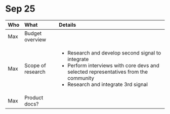 # Sep 25



<table>
  <thead>
    <tr>
      <th style="text-align:left">Who</th>
      <th style="text-align:left">What</th>
      <th style="text-align:left">Details</th>
    </tr>
  </thead>
  <tbody>
    <tr>
      <td style="text-align:left">Max</td>
      <td style="text-align:left">Budget overview</td>
      <td style="text-align:left"></td>
    </tr>
    <tr>
      <td style="text-align:left">Max</td>
      <td style="text-align:left">Scope of research</td>
      <td style="text-align:left">
        <p></p>
        <ul>
          <li>Research and develop second signal to integrate</li>
          <li>Perform interviews with core devs and selected representatives from the
            community</li>
          <li>Research and integrate 3rd signal</li>
        </ul>
      </td>
    </tr>
    <tr>
      <td style="text-align:left">Max</td>
      <td style="text-align:left">Product docs?</td>
      <td style="text-align:left"></td>
    </tr>
  </tbody>
</table>